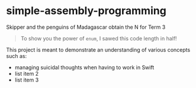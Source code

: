 # simple-assembly-programming
Skipper and the penguins of Madagascar obtain the N for Term 3
> To show you the power of `enum`, I sawed this code length in half!

This project is meant to demonstrate an understanding of various concepts such as:
- managing suicidal thoughts when having to work in Swift
- list item 2
- list item 3
